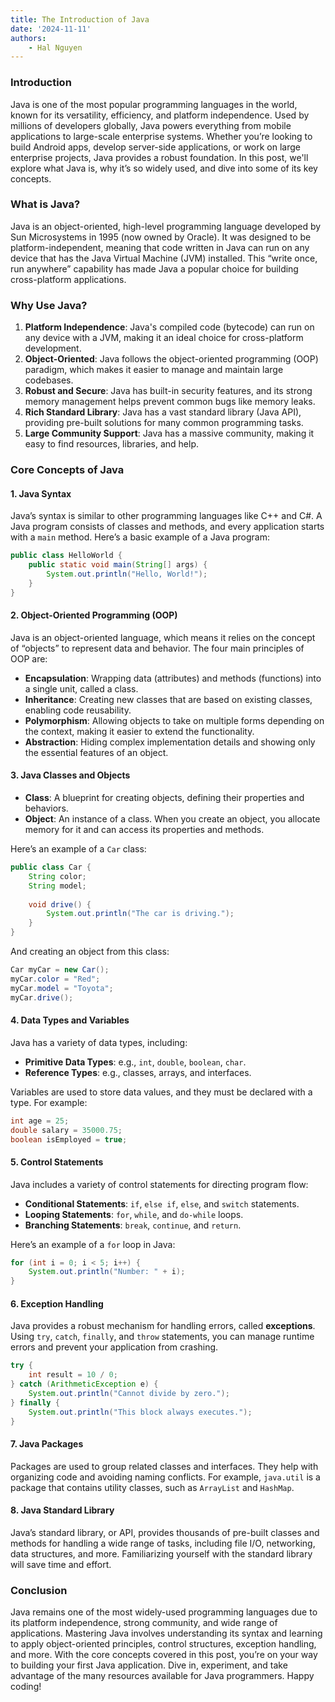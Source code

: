 ```yaml
---
title: The Introduction of Java
date: '2024-11-11'
authors:
    - Hal Nguyen
---
```


### **Introduction**

Java is one of the most popular programming languages in the world, known for its versatility, efficiency, and platform independence. Used by millions of developers globally, Java powers everything from mobile applications to large-scale enterprise systems. Whether you’re looking to build Android apps, develop server-side applications, or work on large enterprise projects, Java provides a robust foundation. In this post, we'll explore what Java is, why it’s so widely used, and dive into some of its key concepts.

### **What is Java?**

Java is an object-oriented, high-level programming language developed by Sun Microsystems in 1995 (now owned by Oracle). It was designed to be platform-independent, meaning that code written in Java can run on any device that has the Java Virtual Machine (JVM) installed. This “write once, run anywhere” capability has made Java a popular choice for building cross-platform applications.

### **Why Use Java?**

1. **Platform Independence**: Java's compiled code (bytecode) can run on any device with a JVM, making it an ideal choice for cross-platform development.
2. **Object-Oriented**: Java follows the object-oriented programming (OOP) paradigm, which makes it easier to manage and maintain large codebases.
3. **Robust and Secure**: Java has built-in security features, and its strong memory management helps prevent common bugs like memory leaks.
4. **Rich Standard Library**: Java has a vast standard library (Java API), providing pre-built solutions for many common programming tasks.
5. **Large Community Support**: Java has a massive community, making it easy to find resources, libraries, and help.

### **Core Concepts of Java**

#### **1. Java Syntax**

Java’s syntax is similar to other programming languages like C++ and C#. A Java program consists of classes and methods, and every application starts with a `main` method. Here’s a basic example of a Java program:

```java
public class HelloWorld {
    public static void main(String[] args) {
        System.out.println("Hello, World!");
    }
}
```

#### **2. Object-Oriented Programming (OOP)**

Java is an object-oriented language, which means it relies on the concept of “objects” to represent data and behavior. The four main principles of OOP are:

- **Encapsulation**: Wrapping data (attributes) and methods (functions) into a single unit, called a class.
- **Inheritance**: Creating new classes that are based on existing classes, enabling code reusability.
- **Polymorphism**: Allowing objects to take on multiple forms depending on the context, making it easier to extend the functionality.
- **Abstraction**: Hiding complex implementation details and showing only the essential features of an object.

#### **3. Java Classes and Objects**

- **Class**: A blueprint for creating objects, defining their properties and behaviors.
- **Object**: An instance of a class. When you create an object, you allocate memory for it and can access its properties and methods.

Here’s an example of a `Car` class:

```java
public class Car {
    String color;
    String model;
    
    void drive() {
        System.out.println("The car is driving.");
    }
}
```

And creating an object from this class:

```java
Car myCar = new Car();
myCar.color = "Red";
myCar.model = "Toyota";
myCar.drive();
```

#### **4. Data Types and Variables**

Java has a variety of data types, including:

- **Primitive Data Types**: e.g., `int`, `double`, `boolean`, `char`.
- **Reference Types**: e.g., classes, arrays, and interfaces.

Variables are used to store data values, and they must be declared with a type. For example:

```java
int age = 25;
double salary = 35000.75;
boolean isEmployed = true;
```

#### **5. Control Statements**

Java includes a variety of control statements for directing program flow:

- **Conditional Statements**: `if`, `else if`, `else`, and `switch` statements.
- **Looping Statements**: `for`, `while`, and `do-while` loops.
- **Branching Statements**: `break`, `continue`, and `return`.

Here’s an example of a `for` loop in Java:

```java
for (int i = 0; i < 5; i++) {
    System.out.println("Number: " + i);
}
```

#### **6. Exception Handling**

Java provides a robust mechanism for handling errors, called **exceptions**. Using `try`, `catch`, `finally`, and `throw` statements, you can manage runtime errors and prevent your application from crashing.

```java
try {
    int result = 10 / 0;
} catch (ArithmeticException e) {
    System.out.println("Cannot divide by zero.");
} finally {
    System.out.println("This block always executes.");
}
```

#### **7. Java Packages**

Packages are used to group related classes and interfaces. They help with organizing code and avoiding naming conflicts. For example, `java.util` is a package that contains utility classes, such as `ArrayList` and `HashMap`.

#### **8. Java Standard Library**

Java’s standard library, or API, provides thousands of pre-built classes and methods for handling a wide range of tasks, including file I/O, networking, data structures, and more. Familiarizing yourself with the standard library will save time and effort.

### **Conclusion**

Java remains one of the most widely-used programming languages due to its platform independence, strong community, and wide range of applications. Mastering Java involves understanding its syntax and learning to apply object-oriented principles, control structures, exception handling, and more. With the core concepts covered in this post, you’re on your way to building your first Java application. Dive in, experiment, and take advantage of the many resources available for Java programmers. Happy coding!
